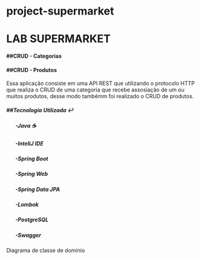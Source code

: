 # project-supermarket

<h1>LAB SUPERMARKET</h1> 

<h4>##CRUD - Categorias</h4> 
<h4>##CRUD - Produtos</h4>

Essa aplicação consiste em uma API REST que utilizando o protocolo HTTP que realiza o CRUD de uma categoria que recebe assosiação de um ou muitos produtos,
desse modo tambémm foi realizado o CRUD de produtos.

<h5>##Tecnologia Utilizada ↩️</h5>
<ul>
  <h5>-Java ☕</h5>
  <h5>-InteliJ IDE</h5>
  <h5>-Spring Boot</h5>
  <h5>-Spring Web</h5>
  <h5>-Spring Data JPA</h5>
  <h5>-Lombok</h5>
  <h5>-PostgreSQL</h5>
  <h5>-Swagger</h5>
</ul>

Diagrama de classe de domínio
